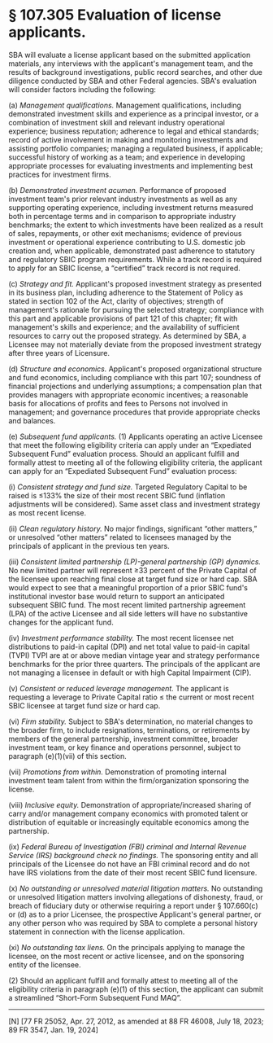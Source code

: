 # § 107.305   Evaluation of license applicants.

SBA will evaluate a license applicant based on the submitted application materials, any interviews with the applicant's management team, and the results of background investigations, public record searches, and other due diligence conducted by SBA and other Federal agencies. SBA's evaluation will consider factors including the following:


(a) *Management qualifications.* Management qualifications, including demonstrated investment skills and experience as a principal investor, or a combination of investment skill and relevant industry operational experience; business reputation; adherence to legal and ethical standards; record of active involvement in making and monitoring investments and assisting portfolio companies; managing a regulated business, if applicable; successful history of working as a team; and experience in developing appropriate processes for evaluating investments and implementing best practices for investment firms.


(b) *Demonstrated investment acumen.* Performance of proposed investment team's prior relevant industry investments as well as any supporting operating experience, including investment returns measured both in percentage terms and in comparison to appropriate industry benchmarks; the extent to which investments have been realized as a result of sales, repayments, or other exit mechanisms; evidence of previous investment or operational experience contributing to U.S. domestic job creation and, when applicable, demonstrated past adherence to statutory and regulatory SBIC program requirements. While a track record is required to apply for an SBIC license, a “certified” track record is not required.




(c) *Strategy and fit.* Applicant's proposed investment strategy as presented in its business plan, including adherence to the Statement of Policy as stated in section 102 of the Act, clarity of objectives; strength of management's rationale for pursuing the selected strategy; compliance with this part and applicable provisions of part 121 of this chapter; fit with management's skills and experience; and the availability of sufficient resources to carry out the proposed strategy. As determined by SBA, a Licensee may not materially deviate from the proposed investment strategy after three years of Licensure.


(d) *Structure and economics.* Applicant's proposed organizational structure and fund economics, including compliance with this part 107; soundness of financial projections and underlying assumptions; a compensation plan that provides managers with appropriate economic incentives; a reasonable basis for allocations of profits and fees to Persons not involved in management; and governance procedures that provide appropriate checks and balances.


(e) *Subsequent fund applicants.* (1) Applicants operating an active Licensee that meet the following eligibility criteria can apply under an “Expediated Subsequent Fund” evaluation process. Should an applicant fulfill and formally attest to meeting all of the following eligibility criteria, the applicant can apply for an “Expediated Subsequent Fund” evaluation process:


(i) *Consistent strategy and fund size.* Targeted Regulatory Capital to be raised is ≤133% the size of their most recent SBIC fund (inflation adjustments will be considered). Same asset class and investment strategy as most recent license.


(ii) *Clean regulatory history.* No major findings, significant “other matters,” or unresolved “other matters” related to licensees managed by the principals of applicant in the previous ten years.


(iii) *Consistent limited partnership (LP)-general partnership (GP) dynamics.* No new limited partner will represent ≥33 percent of the Private Capital of the licensee upon reaching final close at target fund size or hard cap. SBA would expect to see that a meaningful proportion of a prior SBIC fund's institutional investor base would return to support an anticipated subsequent SBIC fund. The most recent limited partnership agreement (LPA) of the active Licensee and all side letters will have no substantive changes for the applicant fund.


(iv) *Investment performance stability.* The most recent licensee net distributions to paid-in capital (DPI) and net total value to paid-in capital (TVPI) TVPI are at or above median vintage year and strategy performance benchmarks for the prior three quarters. The principals of the applicant are not managing a licensee in default or with high Capital Impairment (CIP).


(v) *Consistent or reduced leverage management.* The applicant is requesting a leverage to Private Capital ratio ≤ the current or most recent SBIC licensee at target fund size or hard cap.


(vi) *Firm stability.* Subject to SBA's determination, no material changes to the broader firm, to include resignations, terminations, or retirements by members of the general partnership, investment committee, broader investment team, or key finance and operations personnel, subject to paragraph (e)(1)(vii) of this section.


(vii) *Promotions from within.* Demonstration of promoting internal investment team talent from within the firm/organization sponsoring the license.


(viii) *Inclusive equity.* Demonstration of appropriate/increased sharing of carry and/or management company economics with promoted talent or distribution of equitable or increasingly equitable economics among the partnership.


(ix) *Federal Bureau of Investigation (FBI) criminal and Internal Revenue Service (IRS) background check no findings.* The sponsoring entity and all principals of the Licensee do not have an FBI criminal record and do not have IRS violations from the date of their most recent SBIC fund licensure.


(x) *No outstanding or unresolved material litigation matters.* No outstanding or unresolved litigation matters involving allegations of dishonesty, fraud, or breach of fiduciary duty or otherwise requiring a report under § 107.660(c) or (d) as to a prior Licensee, the prospective Applicant's general partner, or any other person who was required by SBA to complete a personal history statement in connection with the license application.


(xi) *No outstanding tax liens.* On the principals applying to manage the licensee, on the most recent or active licensee, and on the sponsoring entity of the licensee.


(2) Should an applicant fulfill and formally attest to meeting all of the eligibility criteria in paragraph (e)(1) of this section, the applicant can submit a streamlined “Short-Form Subsequent Fund MAQ”.



---

[N] [77 FR 25052, Apr. 27, 2012, as amended at 88 FR 46008, July 18, 2023; 89 FR 3547, Jan. 19, 2024]




